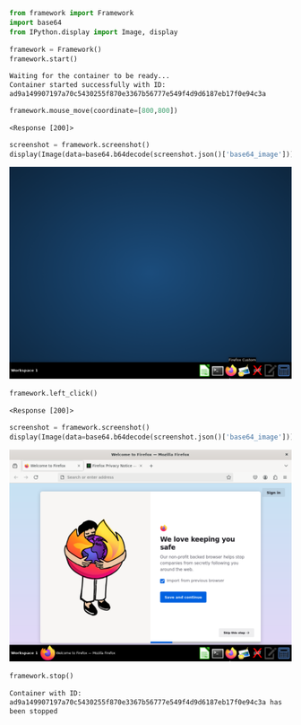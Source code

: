 ```python
from framework import Framework
import base64
from IPython.display import Image, display
```


```python
framework = Framework()
framework.start()
```

    Waiting for the container to be ready...
    Container started successfully with ID: ad9a149907197a70c5430255f870e3367b56777e549f4d9d6187eb17f0e94c3a



```python
framework.mouse_move(coordinate=[800,800])
```




    <Response [200]>




```python
screenshot = framework.screenshot()
display(Image(data=base64.b64decode(screenshot.json()['base64_image'])))
```


    
![png](test_files/test_3_0.png)
    



```python
framework.left_click()
```




    <Response [200]>




```python
screenshot = framework.screenshot()
display(Image(data=base64.b64decode(screenshot.json()['base64_image'])))
```


    
![png](test_files/test_5_0.png)
    



```python
framework.stop()
```

    Container with ID: ad9a149907197a70c5430255f870e3367b56777e549f4d9d6187eb17f0e94c3a has been stopped

